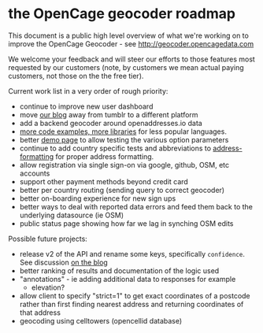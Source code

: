 the OpenCage geocoder roadmap
====================

This document is a public high level overview of what we're working on to improve the OpenCage Geocoder - see http://geocoder.opencagedata.com

We welcome your feedback and will steer our efforts to those features most requested by our customers (note, by customers we mean actual paying customers, not those on the the free tier).

Current work list in a very order of rough priority:
- continue to improve new user dashboard
- move [our blog](http://blog.opencagedata.com) away from tumblr to a different platform
- add a backend geocoder around openaddresses.io data
- [more code examples, more libraries](https://geocoder.opencagedata.com/code) for less popular languages.
- better [demo page](https://geocoder.opencagedata.com/demo) to allow testing the various option parameters
- continue to add country specific tests and abbreviations to [address-formatting](https://github.com/opencagedata/address-formatting) for proper address formatting.
- allow registration via single sign-on via google, github, OSM, etc accounts
- support other payment methods beyond credit card
- better per country routing (sending query to correct geocoder)
- better on-boarding experience for new sign ups
- better ways to deal with reported data errors and feed them back to the underlying datasource (ie OSM)
- public status page showing how far we lag in synching OSM edits

Possible future projects:
- release v2 of the API and rename some keys, specifically `confidence`. See discussion [on the blog](http://blog.opencagedata.com/post/127899935808/changing-confidence-scoring) 
- better ranking of results and documentation of the logic used
- "annotations" - ie adding additional data to responses for example 
  - elevation?
- allow client to specify "strict=1" to get exact coordinates of a postcode rather than first finding nearest address and returning coordinates of that address
- geocoding using celltowers (opencellid database)

